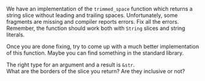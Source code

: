

We have an implementation of the `trimmed_space` function which returns a string slice without leading and trailing spaces. Unfortunately, some fragments are missing and compiler reports errors. Fix all the errors. Remember, the function should work both with `String` slices and string literals.

Once you are done fixing, try to come up with a much better implementation of this function.
Maybe you can find something in the standard library.


<div class="hint">
The right type for an argument and a result is <code>&str</code>.
</div>

<div class="hint">
What are the borders of the slice you return? Are they inclusive or not?
</div>
